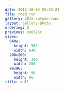 ```yaml
---
date: 2015-10-05 09:29:21
file: road_run
gallery: 2015-autumn-runs
layout: gallery-photo
ordering: 2
previous: ca6526c
sizes:
  640w:
    height: 562
    width: 640
  200x200:
    height: 200
    width: 200
  96x96:
    height: 96
    width: 96
title: null
---
```

